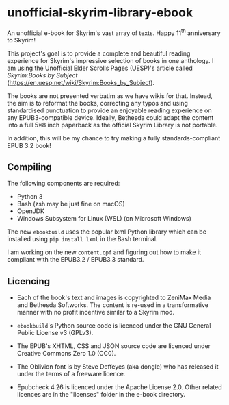 # unofficial-skyrim-library-ebook
An unofficial e-book for Skyrim's vast array of texts. Happy 11<sup>th</sup> anniversary to Skyrim!

This project's goal is to provide a complete and beautiful reading experience for Skyrim's impressive selection of books in one anthology. I am using the Unofficial Elder Scrolls Pages (UESP)'s article called *Skyrim:Books by Subject* (https://en.uesp.net/wiki/Skyrim:Books_by_Subject).

The books are not presented verbatim as we have wikis for that. Instead, the aim is to reformat the books, correcting any typos and using standardised punctuation to provide an enjoyable reading experience on any EPUB3-compatible device. Ideally, Bethesda could adapt the content into a full 5×8 inch paperback as the official Skyrim Library is not portable.

In addition, this will be my chance to try making a fully standards-compliant EPUB 3.2 book!

## Compiling
The following components are required:

* Python 3
* Bash (zsh may be just fine on macOS)
* OpenJDK
* Windows Subsystem for Linux (WSL) (on Microsoft Windows)

The new `ebookbuild` uses the popular lxml Python library which can be installed using `pip install lxml` in the Bash terminal.

I am working on the new `content.opf` and figuring out how to make it compliant with the EPUB3.2 / EPUB3.3 standard.

## Licencing
* Each of the book's text and images is copyrighted to ZeniMax Media and Bethesda Softworks. The content is re-used in a transformative manner with no profit incentive similar to a Skyrim mod.

* `ebookbuild`'s Python source code is licenced under the GNU General Public License v3 (GPLv3).

* The EPUB's XHTML, CSS and JSON source code are licenced under Creative Commons Zero 1.0 (CC0).

* The Oblivion font is by Steve Deffeyes (aka dongle) who has released it under the terms of a freeware licence.

* Epubcheck 4.26 is licenced under the Apache License 2.0. Other related licences are in the "licenses" folder in the e-book directory.